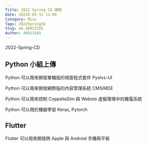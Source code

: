 ```yaml
---
Title: 2022 Spring CD 課程
Date: 20220-03-13 11:00
Category: Misc
Tags: 2022SpringCD
Slug: w6_40923101
Author: 40923101
---
```


2022-Spring-CD

<!-- PELICAN_END_SUMMARY -->

Python 小組上傳
----
Python 可以用來開發單機版的視窗程式套件 Pyslvs-UI

Python 可以用來開發網際版的內容管理系統 CMSiMDE

Python 可以用來控制 CoppeliaSim 與 Webots 虛擬環境中的機電系統

Python 可以用於機器學習 Keras, Pytorch


Flutter
----

Flutter 可以用來開發跨 Apple 與 Android 手機與平板

